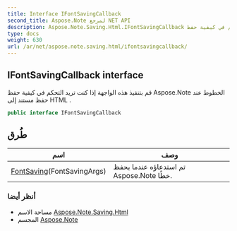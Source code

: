 ```yaml
---
title: Interface IFontSavingCallback
second_title: Aspose.Note لمرجع NET API
description: Aspose.Note.Saving.Html.IFontSavingCallback واجهه المستخدم. قم بتنفيذ هذه الواجهة إذا كنت تريد التحكم في كيفية حفظ Aspose.Note الخطوط عند حفظ مستند إلى HTML .
type: docs
weight: 630
url: /ar/net/aspose.note.saving.html/ifontsavingcallback/
---
```

## IFontSavingCallback interface

قم بتنفيذ هذه الواجهة إذا كنت تريد التحكم في كيفية حفظ Aspose.Note الخطوط عند حفظ مستند إلى HTML .

```csharp
public interface IFontSavingCallback
```

## طُرق

| اسم | وصف |
| --- | --- |
| [FontSaving](../../aspose.note.saving.html/ifontsavingcallback/fontsaving/)(FontSavingArgs) | تم استدعاؤه عندما يحفظ Aspose.Note خطًا. |

### أنظر أيضا

* مساحة الاسم [Aspose.Note.Saving.Html](../../aspose.note.saving.html/)
* المجسم [Aspose.Note](../../)


